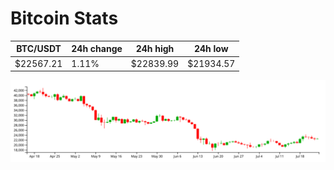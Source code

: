 # Bitcoin Stats

BTC/USDT|24h change|24h high|24h low|
|---|---|---|---|
|$22567.21|1.11%|$22839.99|$21934.57|

<img src="./chart.svg">
